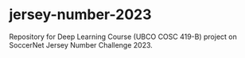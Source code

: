 # jersey-number-2023
Repository for Deep Learning Course (UBCO COSC 419-B) project on SoccerNet Jersey Number Challenge 2023.
